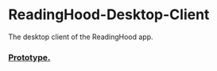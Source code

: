 # ReadingHood-Desktop-Client
The desktop client of the ReadingHood app.
### [Prototype.](https://invis.io/7NF44TO38)

